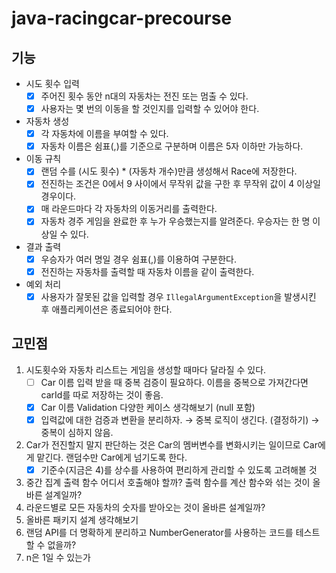# java-racingcar-precourse

## 기능
- 시도 횟수 입력
  - [x] 주어진 횟수 동안 n대의 자동차는 전진 또는 멈출 수 있다. 
  - [x] 사용자는 몇 번의 이동을 할 것인지를 입력할 수 있어야 한다.
- 자동차 생성
  - [x] 각 자동차에 이름을 부여할 수 있다. 
  - [x] 자동차 이름은 쉼표(,)를 기준으로 구분하며 이름은 5자 이하만 가능하다.
- 이동 규칙
  - [x] 랜덤 수를 (시도 횟수) * (자동차 개수)만큼 생성해서 Race에 저장한다.
  - [x] 전진하는 조건은 0에서 9 사이에서 무작위 값을 구한 후 무작위 값이 4 이상일 경우이다.
  - [x] 매 라운드마다 각 자동차의 이동거리를 출력한다.
  - [x] 자동차 경주 게임을 완료한 후 누가 우승했는지를 알려준다. 우승자는 한 명 이상일 수 있다.
- 결과 출력
  - [x] 우승자가 여러 명일 경우 쉼표(,)를 이용하여 구분한다. 
  - [x] 전진하는 자동차를 출력할 때 자동차 이름을 같이 출력한다.
- 예외 처리
  - [x] 사용자가 잘못된 값을 입력할 경우 `IllegalArgumentException`을 발생시킨 후 애플리케이션은 종료되어야 한다.

## 고민점
1. 시도횟수와 자동차 리스트는 게임을 생성할 때마다 달라질 수 있다.
   - [ ]  Car 이름 입력 받을 때 중복 검증이 필요하다. 이름을 중복으로 가져간다면 carId를 따로 저장하는 것이 좋음.
   - [x]  Car 이름 Validation 다양한 케이스 생각해보기 (null 포함)
   - [x]  입력값에 대한 검증과 변환을 분리하자. → 중복 로직이 생긴다. (결정하기) → 중복이 심하지 않음.
2. Car가 전진할지 말지 판단하는 것은 Car의 멤버변수를 변화시키는 일이므로 Car에게 맡긴다. 랜덤수만 Car에게 넘기도록 한다.
   - [x]  기준수(지금은 4)를 상수를 사용하여 편리하게 관리할 수 있도록 고려해볼 것
3. 중간 집계 출력 함수 어디서 호출해야 할까? 출력 함수를 계산 함수와 섞는 것이 올바른 설계일까?
4. 라운드별로 모든 자동차의 숫자를 받아오는 것이 올바른 설계일까?
5. 올바른 패키지 설계 생각해보기
6. 랜덤 API를 더 명확하게 분리하고 NumberGenerator를 사용하는 코드를 테스트할 수 없을까?
7. n은 1일 수 있는가